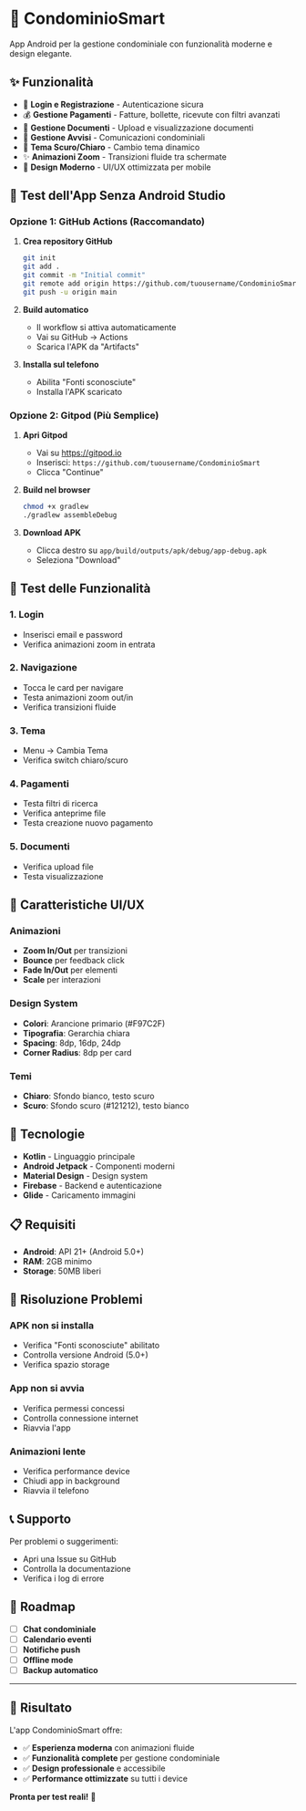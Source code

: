# 🏢 CondominioSmart

App Android per la gestione condominiale con funzionalità moderne e design elegante.

## ✨ Funzionalità

- 🔐 **Login e Registrazione** - Autenticazione sicura
- 💰 **Gestione Pagamenti** - Fatture, bollette, ricevute con filtri avanzati
- 📄 **Gestione Documenti** - Upload e visualizzazione documenti
- 📢 **Gestione Avvisi** - Comunicazioni condominiali
- 🎨 **Tema Scuro/Chiaro** - Cambio tema dinamico
- ✨ **Animazioni Zoom** - Transizioni fluide tra schermate
- 📱 **Design Moderno** - UI/UX ottimizzata per mobile

## 🚀 Test dell'App Senza Android Studio

### **Opzione 1: GitHub Actions (Raccomandato)**

1. **Crea repository GitHub**
   ```bash
   git init
   git add .
   git commit -m "Initial commit"
   git remote add origin https://github.com/tuousername/CondominioSmart.git
   git push -u origin main
   ```

2. **Build automatico**
   - Il workflow si attiva automaticamente
   - Vai su GitHub → Actions
   - Scarica l'APK da "Artifacts"

3. **Installa sul telefono**
   - Abilita "Fonti sconosciute"
   - Installa l'APK scaricato

### **Opzione 2: Gitpod (Più Semplice)**

1. **Apri Gitpod**
   - Vai su https://gitpod.io
   - Inserisci: `https://github.com/tuousername/CondominioSmart`
   - Clicca "Continue"

2. **Build nel browser**
   ```bash
   chmod +x gradlew
   ./gradlew assembleDebug
   ```

3. **Download APK**
   - Clicca destro su `app/build/outputs/apk/debug/app-debug.apk`
   - Seleziona "Download"

## 📱 Test delle Funzionalità

### **1. Login**
- Inserisci email e password
- Verifica animazioni zoom in entrata

### **2. Navigazione**
- Tocca le card per navigare
- Testa animazioni zoom out/in
- Verifica transizioni fluide

### **3. Tema**
- Menu → Cambia Tema
- Verifica switch chiaro/scuro

### **4. Pagamenti**
- Testa filtri di ricerca
- Verifica anteprime file
- Testa creazione nuovo pagamento

### **5. Documenti**
- Verifica upload file
- Testa visualizzazione

## 🎨 Caratteristiche UI/UX

### **Animazioni**
- **Zoom In/Out** per transizioni
- **Bounce** per feedback click
- **Fade In/Out** per elementi
- **Scale** per interazioni

### **Design System**
- **Colori**: Arancione primario (#F97C2F)
- **Tipografia**: Gerarchia chiara
- **Spacing**: 8dp, 16dp, 24dp
- **Corner Radius**: 8dp per card

### **Temi**
- **Chiaro**: Sfondo bianco, testo scuro
- **Scuro**: Sfondo scuro (#121212), testo bianco

## 🔧 Tecnologie

- **Kotlin** - Linguaggio principale
- **Android Jetpack** - Componenti moderni
- **Material Design** - Design system
- **Firebase** - Backend e autenticazione
- **Glide** - Caricamento immagini

## 📋 Requisiti

- **Android**: API 21+ (Android 5.0+)
- **RAM**: 2GB minimo
- **Storage**: 50MB liberi

## 🚨 Risoluzione Problemi

### **APK non si installa**
- Verifica "Fonti sconosciute" abilitato
- Controlla versione Android (5.0+)
- Verifica spazio storage

### **App non si avvia**
- Verifica permessi concessi
- Controlla connessione internet
- Riavvia l'app

### **Animazioni lente**
- Verifica performance device
- Chiudi app in background
- Riavvia il telefono

## 📞 Supporto

Per problemi o suggerimenti:
- Apri una Issue su GitHub
- Controlla la documentazione
- Verifica i log di errore

## 🎯 Roadmap

- [ ] **Chat condominiale**
- [ ] **Calendario eventi**
- [ ] **Notifiche push**
- [ ] **Offline mode**
- [ ] **Backup automatico**

---

## 🎉 Risultato

L'app CondominioSmart offre:
- ✅ **Esperienza moderna** con animazioni fluide
- ✅ **Funzionalità complete** per gestione condominiale
- ✅ **Design professionale** e accessibile
- ✅ **Performance ottimizzate** su tutti i device

**Pronta per test reali!** 🚀 